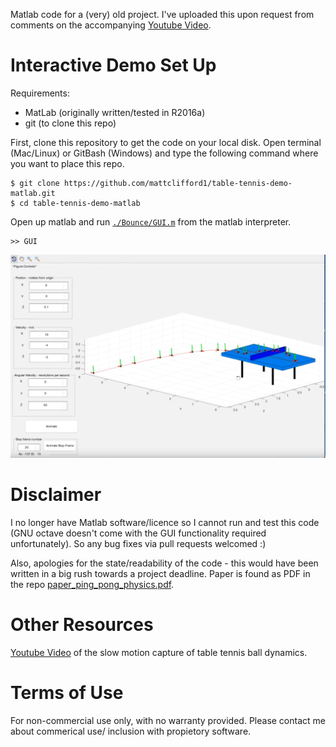 Matlab code for a (very) old project.
I've uploaded this upon request from comments on the accompanying [Youtube Video](https://www.youtube.com/watch?v=Ijy7N31rks0).

# Interactive Demo Set Up
Requirements:
 - MatLab (originally written/tested in R2016a)
 - git (to clone this repo)
 
First, clone this repository to get the code on your local disk. Open terminal (Mac/Linux) or GitBash (Windows) and type the following command where you want to place this repo.
```
$ git clone https://github.com/mattclifford1/table-tennis-demo-matlab.git
$ cd table-tennis-demo-matlab
```
Open up matlab and run [`./Bounce/GUI.m`](GUI.m) from the matlab interpreter.
```
>> GUI
```
<img src='https://raw.githubusercontent.com/mattclifford1/table-tennis-demo-matlab/master/readme-gui.png' width=1200>

# Disclaimer
I no longer have Matlab software/licence so I cannot run and test this code (GNU octave doesn't come with the GUI functionality required unfortunately). So any bug fixes via pull requests welcomed :)

Also, apologies for the state/readability of the code - this would have been written in a big rush towards a project deadline. Paper is found as PDF in the repo [paper_ping_pong_physics.pdf](here).

# Other Resources
[Youtube Video](https://www.youtube.com/watch?v=wzJqh4aJvYs&t=2s) of the slow motion capture of table tennis ball dynamics.

# Terms of Use
For non-commercial use only, with no warranty provided. Please contact me about commerical use/ inclusion with propietory software.
